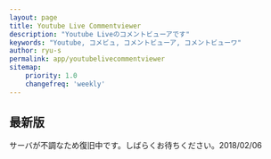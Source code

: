 ```yaml
---
layout: page
title: Youtube Live Commentviewer
description: "Youtube Liveのコメントビューアです"
keywords: "Youtube, コメビュ, コメントビューア, コメントビューワ"
author: ryu-s
permalink: app/youtubelivecommentviewer
sitemap:
    priority: 1.0
    changefreq: 'weekly'	
---
```


## 最新版
サーバが不調なため復旧中です。しばらくお待ちください。2018/02/06  
<!--[v0.2.24](http://61.192.216.29/app/YoutubeLiveCommentViewer_v0.2.24.zip)（2017/09/12）自動スクロール機能を若干改善  -->

